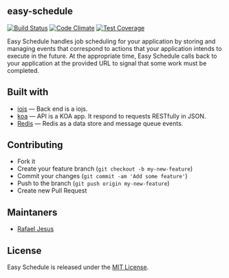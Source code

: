 ## easy-schedule

[![Build Status](https://travis-ci.org/rafaeljesus/easy-schedule.svg)](https://travis-ci.org/rafaeljesus/easy-schedule) [![Code Climate](https://codeclimate.com/github/rafaeljesus/easy-schedule/badges/gpa.svg)](https://codeclimate.com/github/rafaeljesus/easy-schedule) [![Test Coverage](https://codeclimate.com/github/rafaeljesus/easy-schedule/badges/coverage.svg)](https://codeclimate.com/github/rafaeljesus/easy-schedule/coverage)

Easy Schedule handles job scheduling for your application by storing and managing events that correspond to actions that your application intends to execute in the future.
At the appropriate time, Easy Schedule calls back to your application at the provided URL to signal that some work must be completed.

## Built with

- [iojs](https://iojs.org) &mdash; Back end is a iojs.
- [koa](http://koajs.com) &mdash; API is a KOA app. It respond to requests RESTfully in JSON.
- [Redis](http://redis.io) &mdash; Redis as a data store and message queue events.

## Contributing
- Fork it
- Create your feature branch (`git checkout -b my-new-feature`)
- Commit your changes (`git commit -am 'Add some feature'`)
- Push to the branch (`git push origin my-new-feature`)
- Create new Pull Request

## Maintaners

* [Rafael Jesus](https://github.com/rafaeljesus)

## License
Easy Schedule is released under the [MIT License](http://www.opensource.org/licenses/MIT).
